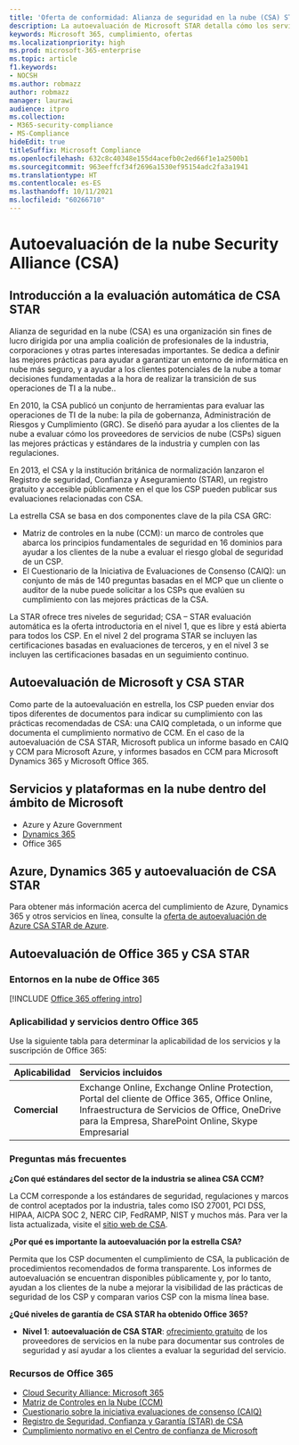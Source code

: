 ```yaml
---
title: 'Oferta de conformidad: Alianza de seguridad en la nube (CSA) STAR autoevaluación'
description: La autoevaluación de Microsoft STAR detalla cómo los servicios de la nube cumplen con los requisitos de la Alianza de Seguridad de la Nube.
keywords: Microsoft 365, cumplimiento, ofertas
ms.localizationpriority: high
ms.prod: microsoft-365-enterprise
ms.topic: article
f1.keywords:
- NOCSH
ms.author: robmazz
author: robmazz
manager: laurawi
audience: itpro
ms.collection:
- M365-security-compliance
- MS-Compliance
hideEdit: true
titleSuffix: Microsoft Compliance
ms.openlocfilehash: 632c8c40348e155d4acefb0c2ed66f1e1a2500b1
ms.sourcegitcommit: 963eeffcf34f2696a1530ef95154adc2fa3a1941
ms.translationtype: HT
ms.contentlocale: es-ES
ms.lasthandoff: 10/11/2021
ms.locfileid: "60266710"
---
```

# <a name="cloud-security-alliance-csa-star-self-assessment"></a>Autoevaluación de la nube Security Alliance (CSA)

## <a name="csa-star-self-assessment-overview"></a>Introducción a la evaluación automática de CSA STAR

Alianza de seguridad en la nube (CSA) es una organización sin fines de lucro dirigida por una amplia coalición de profesionales de la industria, corporaciones y otras partes interesadas importantes. Se dedica a definir las mejores prácticas para ayudar a garantizar un entorno de informática en nube más seguro, y a ayudar a los clientes potenciales de la nube a tomar decisiones fundamentadas a la hora de realizar la transición de sus operaciones de TI a la nube..  
  
En 2010, la CSA publicó un conjunto de herramientas para evaluar las operaciones de TI de la nube: la pila de gobernanza, Administración de Riesgos y Cumplimiento (GRC). Se diseñó para ayudar a los clientes de la nube a evaluar cómo los proveedores de servicios de nube (CSPs) siguen las mejores prácticas y estándares de la industria y cumplen con las regulaciones.  
  
En 2013, el CSA y la institución británica de normalización lanzaron el Registro de seguridad, Confianza y Aseguramiento (STAR), un registro gratuito y accesible públicamente en el que los CSP pueden publicar sus evaluaciones relacionadas con CSA.  
  
La estrella CSA se basa en dos componentes clave de la pila CSA GRC:

- Matriz de controles en la nube (CCM): un marco de controles que abarca los principios fundamentales de seguridad en 16 dominios para ayudar a los clientes de la nube a evaluar el riesgo global de seguridad de un CSP.
- El Cuestionario de la Iniciativa de Evaluaciones de Consenso (CAIQ): un conjunto de más de 140 preguntas basadas en el MCP que un cliente o auditor de la nube puede solicitar a los CSPs que evalúen su cumplimiento con las mejores prácticas de la CSA.

La STAR ofrece tres niveles de seguridad; CSA – STAR evaluación automática es la oferta introductoria en el nivel 1, que es libre y está abierta para todos los CSP. En el nivel 2 del programa STAR se incluyen las certificaciones basadas en evaluaciones de terceros, y en el nivel 3 se incluyen las certificaciones basadas en un seguimiento continuo.

## <a name="microsoft-and-csa-star-self-assessment"></a>Autoevaluación de Microsoft y CSA STAR

Como parte de la autoevaluación en estrella, los CSP pueden enviar dos tipos diferentes de documentos para indicar su cumplimiento con las prácticas recomendadas de CSA: una CAIQ completada, o un informe que documenta el cumplimiento normativo de CCM. En el caso de la autoevaluación de CSA STAR, Microsoft publica un informe basado en CAIQ y CCM para Microsoft Azure, y informes basados en CCM para Microsoft Dynamics 365 y Microsoft Office 365.  

## <a name="microsoft-in-scope-cloud-platforms--services"></a>Servicios y plataformas en la nube dentro del ámbito de Microsoft

- Azure y Azure Government
- [Dynamics 365](https://aka.ms/d365-compliance-list)
- Office 365

## <a name="azure-dynamics-365-and-csa-star-self-assessment"></a>Azure, Dynamics 365 y autoevaluación de CSA STAR

Para obtener más información acerca del cumplimiento de Azure, Dynamics 365 y otros servicios en línea, consulte la [oferta de autoevaluación de Azure CSA STAR de Azure](/azure/compliance/offerings/offering-csa-star-self-assessment).

## <a name="office-365-and-csa-star-self-assessment"></a>Autoevaluación de Office 365 y CSA STAR

### <a name="office-365-cloud-environments"></a>Entornos en la nube de Office 365

[!INCLUDE [Office 365 offering intro](../includes/o365-offering-introduction.md)]

### <a name="office-365-applicability-and-in-scope-services"></a>Aplicabilidad y servicios dentro Office 365

Use la siguiente tabla para determinar la aplicabilidad de los servicios y la suscripción de Office 365:

| **Aplicabilidad** | **Servicios incluidos** |
|:------------------|:----------------------|
| **Comercial** |Exchange Online, Exchange Online Protection, Portal del cliente de Office 365, Office Online, Infraestructura de Servicios de Office, OneDrive para la Empresa, SharePoint Online, Skype Empresarial |

### <a name="frequently-asked-questions"></a>Preguntas más frecuentes

**¿Con qué estándares del sector de la industria se alinea CSA CCM?**

La CCM corresponde a los estándares de seguridad, regulaciones y marcos de control aceptados por la industria, tales como ISO 27001, PCI DSS, HIPAA, AICPA SOC 2, NERC CIP, FedRAMP, NIST y muchos más. Para ver la lista actualizada, visite el [sitio web de CSA](https://cloudsecurityalliance.org/).

**¿Por qué es importante la autoevaluación por la estrella CSA?**

Permita que los CSP documenten el cumplimiento de CSA, la publicación de procedimientos recomendados de forma transparente. Los informes de autoevaluación se encuentran disponibles públicamente y, por lo tanto, ayudan a los clientes de la nube a mejorar la visibilidad de las prácticas de seguridad de los CSP y comparan varios CSP con la misma línea base.

**¿Qué niveles de garantía de CSA STAR ha obtenido Office 365?**

- **Nivel 1**: **autoevaluación de CSA STAR**: [ofrecimiento gratuito](https://cloudsecurityalliance.org/star/registry/services/microsoft-office-365) de los proveedores de servicios en la nube para documentar sus controles de seguridad y así ayudar a los clientes a evaluar la seguridad del servicio.

### <a name="office-365-resources"></a>Recursos de Office 365

- [Cloud Security Alliance: Microsoft 365](https://cloudsecurityalliance.org/star/registry/services/microsoft-office-365)
- [Matriz de Controles en la Nube (CCM)](https://cloudsecurityalliance.org/group/cloud-controls-matrix/)
- [Cuestionario sobre la iniciativa evaluaciones de consenso (CAIQ)](https://cloudsecurityalliance.org/group/consensus-assessments/)
- [Registro de Seguridad, Confianza y Garantía (STAR) de CSA](https://cloudsecurityalliance.org/star/)
- [Cumplimiento normativo en el Centro de confianza de Microsoft](https://www.microsoft.com/trust-center/compliance/compliance-overview)